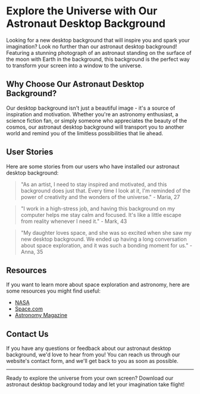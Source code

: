 <!--font:Cinzel Decorative-->

# Explore the Universe with Our Astronaut Desktop Background

Looking for a new desktop background that will inspire you and spark your imagination? Look no further than our astronaut desktop background! Featuring a stunning photograph of an astronaut standing on the surface of the moon with Earth in the background, this background is the perfect way to transform your screen into a window to the universe.

## Why Choose Our Astronaut Desktop Background?

Our desktop background isn't just a beautiful image - it's a source of inspiration and motivation. Whether you're an astronomy enthusiast, a science fiction fan, or simply someone who appreciates the beauty of the cosmos, our astronaut desktop background will transport you to another world and remind you of the limitless possibilities that lie ahead.

## User Stories

Here are some stories from our users who have installed our astronaut desktop background:

> "As an artist, I need to stay inspired and motivated, and this background does just that. Every time I look at it, I'm reminded of the power of creativity and the wonders of the universe." - Maria, 27

> "I work in a high-stress job, and having this background on my computer helps me stay calm and focused. It's like a little escape from reality whenever I need it." - Mark, 43

> "My daughter loves space, and she was so excited when she saw my new desktop background. We ended up having a long conversation about space exploration, and it was such a bonding moment for us." - Anna, 35

## Resources

If you want to learn more about space exploration and astronomy, here are some resources you might find useful:

- [NASA](#nasa)
- [Space.com](#spacecom)
- [Astronomy Magazine](#astronomymag)

## Contact Us

If you have any questions or feedback about our astronaut desktop background, we'd love to hear from you! You can reach us through our website's contact form, and we'll get back to you as soon as possible.

---

Ready to explore the universe from your own screen? Download our astronaut desktop background today and let your imagination take flight!

<!--

Write me content for website with wallpaper which alt text is:

"A photograph of an astronaut standing on the surface of the moon with Earth in the background."

The name/title of the page should not be 1:1 copy of the alt text but rather a real content of the website which is using this wallpaper.

- Use markdown format 
- Start with heading
- Heading should be short and concise
- The content should look like a real website 
- The website should not be about the wallpaper, wallpaper is just a related background
- Heading should be contain work "wallpaper" or "background"
- Include real sections like references, contact, user stories, etc. use things relevant to the page purpose.
- Feel free to use structure like headings, bullets, numbering, blockquotes, paragraphs, horizontal lines, etc.
- You can use formatting like bold or _italic_
- You can include UTF-8 emojis
- Links should be only #hash anchors (and you can refer to the document itself)
- Do not include images


---


# Explore the Universe with our Space-themed Wallpaper

Transform your desktop or mobile screen into a stunning view of space with our astronaut wallpaper. This wallpaper features a photograph of an astronaut standing on the surface of the moon with Earth in the background, giving you a glimpse of the beauty and vastness of the universe.

## Why Choose Our Space-themed Wallpaper?

Our wallpaper is not just a beautiful background for your device, but it also serves as a source of inspiration and motivation. Every time you look at it, you'll be reminded of the wonders of the universe and the endless possibilities that lie ahead. Plus, it's a great conversation starter and can even spark interest in space exploration among your friends and colleagues.

## User Stories

Here are some stories from our users who have installed our space-themed wallpaper:

> "I love astronomy, and this wallpaper is perfect for me. It reminds me of the vastness of the universe and how small we are in comparison." - John, 32

> "I work in a creative field, and this wallpaper gives me the inspiration I need to come up with new ideas." - Sarah, 27

> "My son loves space, and he was so excited when he saw my new wallpaper. We ended up having a long conversation about space exploration, and it was such a bonding moment for us." - Tom, 45

## References

If you're interested in learning more about space exploration and astronomy, here are some resources you might find useful:

- [NASA](#nasa)
- [Space.com](#spacecom)
- [Astronomy Magazine](#astronomymag)

## Contact Us

If you have any questions or concerns about our wallpaper, feel free to reach out to us using the contact form on our website. We'd love to hear from you!

---

Ready to explore the universe from the comfort of your own device? Download our space-themed wallpaper today and let your imagination soar!


---


Heading should not include word "wallpaper". The website should not be about the wallpaper itself, wallpaper is just a related background, rewrite whole content.


---


# Discover the Wonders of Space with Our Astronaut Wallpaper

Looking for a new desktop or mobile background that will inspire you and spark your imagination? Look no further than our astronaut wallpaper! Featuring a stunning photograph of an astronaut standing on the surface of the moon with Earth in the background, this wallpaper is the perfect way to transform your screen into a window to the universe.

## Why Choose Our Astronaut Wallpaper?

Our wallpaper isn't just a beautiful background - it's a source of inspiration and motivation. Whether you're an astronomy enthusiast, a science fiction fan, or simply someone who appreciates the beauty of the cosmos, our astronaut wallpaper will transport you to another world and remind you of the limitless possibilities that lie ahead.

## User Stories

Here are some stories from our users who have installed our astronaut wallpaper:

> "I've always been fascinated by space exploration, and having this wallpaper on my computer makes me feel like I'm part of the adventure." - Rachel, 29

> "As a writer, I need to stay inspired and motivated, and this wallpaper does just that. Every time I look at it, I'm reminded of the power of imagination and the wonders of the universe." - David, 36

> "My kids love this wallpaper! They're always asking me questions about space and the moon, and it's been a great way to get them interested in science and technology." - Sarah, 42

## Resources

If you want to learn more about space exploration and astronomy, here are some resources you might find useful:

- [NASA](#nasa)
- [Space.com](#spacecom)
- [Astronomy Magazine](#astronomymag)

## Contact Us

If you have any questions or feedback about our astronaut wallpaper, we'd love to hear from you! You can reach us through our website's contact form, and we'll get back to you as soon as possible.

---

Ready to discover the wonders of space from your own screen? Download our astronaut wallpaper today and let your imagination take flight!


---


Heading should not include word "wallpaper". The website should not be about the wallpaper itself, wallpaper is just a related background, rewrite whole content.


---


# Explore the Universe with Our Astronaut Desktop Background

Looking for a new desktop background that will inspire you and spark your imagination? Look no further than our astronaut desktop background! Featuring a stunning photograph of an astronaut standing on the surface of the moon with Earth in the background, this background is the perfect way to transform your screen into a window to the universe.

## Why Choose Our Astronaut Desktop Background?

Our desktop background isn't just a beautiful image - it's a source of inspiration and motivation. Whether you're an astronomy enthusiast, a science fiction fan, or simply someone who appreciates the beauty of the cosmos, our astronaut desktop background will transport you to another world and remind you of the limitless possibilities that lie ahead.

## User Stories

Here are some stories from our users who have installed our astronaut desktop background:

> "As an artist, I need to stay inspired and motivated, and this background does just that. Every time I look at it, I'm reminded of the power of creativity and the wonders of the universe." - Maria, 27

> "I work in a high-stress job, and having this background on my computer helps me stay calm and focused. It's like a little escape from reality whenever I need it." - Mark, 43

> "My daughter loves space, and she was so excited when she saw my new desktop background. We ended up having a long conversation about space exploration, and it was such a bonding moment for us." - Anna, 35

## Resources

If you want to learn more about space exploration and astronomy, here are some resources you might find useful:

- [NASA](#nasa)
- [Space.com](#spacecom)
- [Astronomy Magazine](#astronomymag)

## Contact Us

If you have any questions or feedback about our astronaut desktop background, we'd love to hear from you! You can reach us through our website's contact form, and we'll get back to you as soon as possible.

---

Ready to explore the universe from your own screen? Download our astronaut desktop background today and let your imagination take flight!

-->
